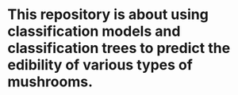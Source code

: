 # This repository is about using classification models and classification trees to predict the edibility of various types of mushrooms.

